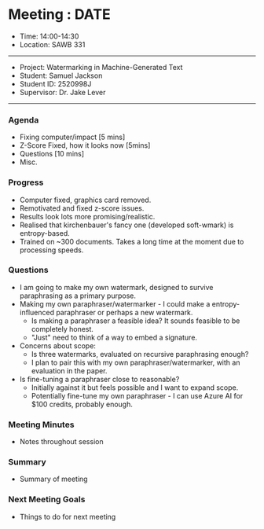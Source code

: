 # Meeting : DATE

* Time: 14:00-14:30
* Location: SAWB 331 
----------

* Project: Watermarking in Machine-Generated Text
* Student: Samuel Jackson
* Student ID: 2520998J
* Supervisor: Dr. Jake Lever
----------

### Agenda

- Fixing computer/impact [5 mins]
- Z-Score Fixed, how it looks now [5mins]
- Questions [10 mins]
- Misc.

### Progress

- Computer fixed, graphics card removed.
- Remotivated and fixed z-score issues.
- Results look lots more promising/realistic.
- Realised that kirchenbauer's fancy one (developed soft-wmark) is entropy-based.
- Trained on ~300 documents. Takes a long time at the moment due to processing speeds.

### Questions

- I am going to make my own watermark, designed to survive paraphrasing as a primary purpose.
- Making my own paraphraser/watermarker - I could make a entropy-influenced paraphraser or perhaps a new watermark.
  - Is making a paraphraser a feasible idea? It sounds feasible to be completely honest. 
  - "Just" need to think of a way to embed a signature. 
- Concerns about scope:
  - Is three watermarks, evaluated on recursive paraphrasing enough?    
  - I plan to pair this with my own paraphraser/watermarker, with an evaluation in the paper.
- Is fine-tuning a paraphraser close to reasonable?
  - Initially against it but feels possible and I want to expand scope.
  - Potentially fine-tune my own paraphraser - I can use Azure AI for $100 credits, probably enough.

### Meeting Minutes

- Notes throughout session

### Summary

- Summary of meeting

### Next Meeting Goals

- Things to do for next meeting



